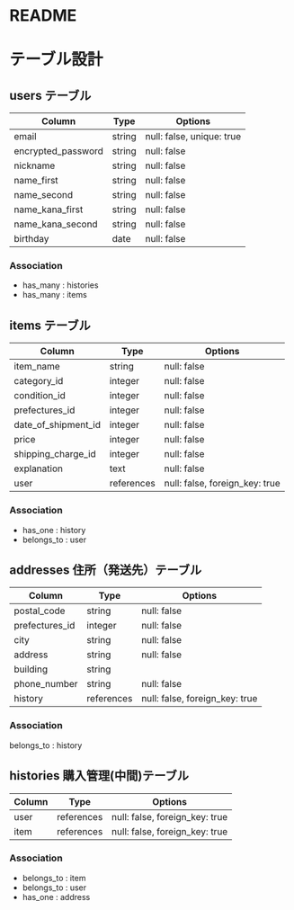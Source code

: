 # README

# テーブル設計

## users テーブル

| Column            | Type   | Options                   |
| ----------------- | ------ | ------------------------- |
| email             | string | null: false, unique: true |
| encrypted_password| string | null: false               |
| nickname          | string | null: false               |
| name_first        | string | null: false               |
| name_second       | string | null: false               |
| name_kana_first   | string | null: false               |
| name_kana_second  | string | null: false               |
| birthday          | date   | null: false               |

### Association

- has_many : histories
- has_many : items

## items テーブル

| Column              | Type          | Options                        |
| ----------------    | ------------- | ------------------------------ |
| item_name           | string        | null: false                    |
| category_id         | integer       | null: false                    |
| condition_id        | integer       | null: false                    |
| prefectures_id      | integer       | null: false                    |
| date_of_shipment_id | integer       | null: false                    |
| price               | integer       | null: false                    |
| shipping_charge_id  | integer       | null: false                    |
| explanation         | text          | null: false                    |
| user                | references    | null: false, foreign_key: true |

### Association

- has_one : history
- belongs_to : user

## addresses 住所（発送先）テーブル

| Column           | Type          | Options                        |
| ---------------- | ------------- | ------------------------------ |
| postal_code      | string        | null: false                    |
| prefectures_id   | integer       | null: false                    |
| city             | string        | null: false                    |
| address          | string        | null: false                    |
| building         | string        |                                |
| phone_number     | string        | null: false                    |
| history          | references    | null: false, foreign_key: true |

### Association

belongs_to : history

## histories  購入管理(中間)テーブル

| Column       | Type       | Options                        |
| ------------ | ---------- | ------------------------------ |
| user         | references | null: false, foreign_key: true |
| item         | references | null: false, foreign_key: true |

### Association

- belongs_to : item
- belongs_to : user
- has_one : address
